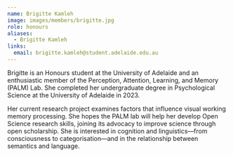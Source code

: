 ```yaml
---
name: Brigitte Kamleh
image: images/members/brigitte.jpg
role: honours
aliases:
  - Brigitte Kamleh
links:
  email: brigitte.kamleh@student.adelaide.edu.au
---
```


Brigitte is an Honours student at the University of Adelaide and an enthusiastic member of the Perception, Attention, Learning, and Memory (PALM) Lab. She completed her undergraduate degree in Psychological Science at the University of Adelaide in 2023.

Her current research project examines factors that influence visual working memory processing. She hopes the PALM lab will help her develop Open Science research skills, joining its advocacy to improve science through open scholarship. She is interested in cognition and linguistics—from consciousness to categorisation—and in the relationship between semantics and language.